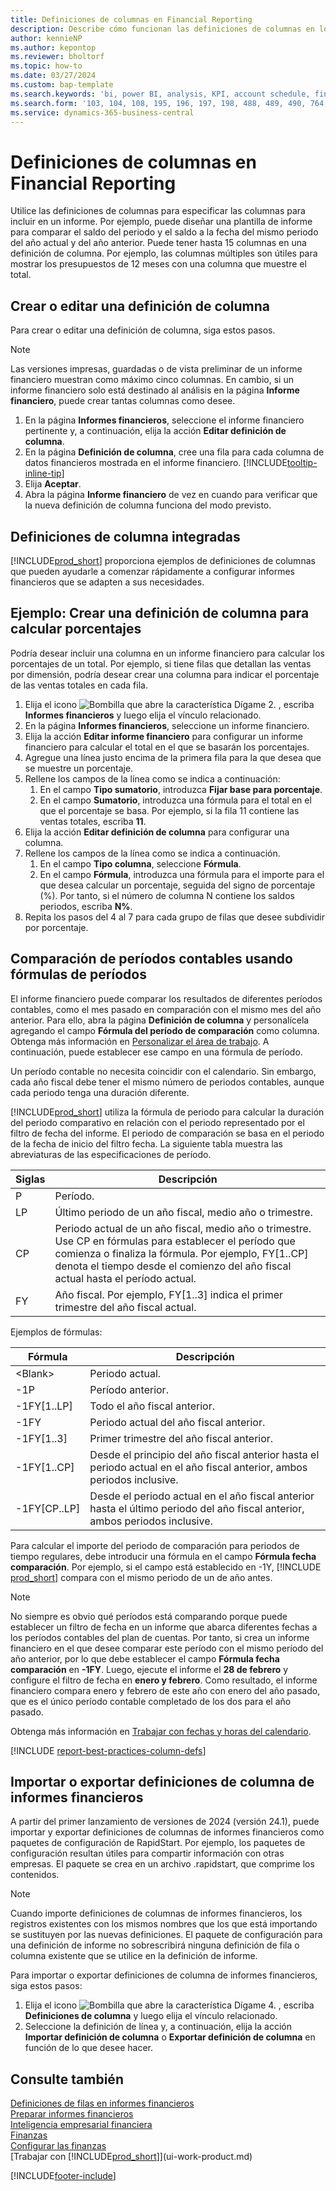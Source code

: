 ```yaml
---
title: Definiciones de columnas en Financial Reporting
description: Describe cómo funcionan las definiciones de columnas en los informes financieros.
author: kennieNP
ms.author: kepontop
ms.reviewer: bholtorf
ms.topic: how-to
ms.date: 03/27/2024
ms.custom: bap-template
ms.search.keywords: 'bi, power BI, analysis, KPI, account schedule, financial report'
ms.search.form: '103, 104, 108, 195, 196, 197, 198, 488, 489, 490, 764, 765, 766'
ms.service: dynamics-365-business-central
---
```


# <a name="column-definitions-in-financial-reporting"></a>Definiciones de columnas en Financial Reporting

Utilice las definiciones de columnas para especificar las columnas para incluir en un informe. Por ejemplo, puede diseñar una plantilla de informe para comparar el saldo del periodo y el saldo a la fecha del mismo periodo del año actual y del año anterior. Puede tener hasta 15 columnas en una definición de columna. Por ejemplo, las columnas múltiples son útiles para mostrar los presupuestos de 12 meses con una columna que muestre el total.

## <a name="create-or-edit-a-column-definition"></a>Crear o editar una definición de columna

Para crear o editar una definición de columna, siga estos pasos.

> [!NOTE]
> Las versiones impresas, guardadas o de vista preliminar de un informe financiero muestran como máximo cinco columnas. En cambio, si un informe financiero solo está destinado al análisis en la página **Informe financiero**, puede crear tantas columnas como desee.

1. En la página **Informes financieros**, seleccione el informe financiero pertinente y, a continuación, elija la acción **Editar definición de columna**.
1. En la página **Definición de columna**, cree una fila para cada columna de datos financieros mostrada en el informe financiero. [!INCLUDE[tooltip-inline-tip](includes/tooltip-inline-tip_md.md)]
1. Elija **Aceptar**.
1. Abra la página **Informe financiero** de vez en cuando para verificar que la nueva definición de columna funciona del modo previsto.

## <a name="built-in-column-definitions"></a>Definiciones de columna integradas

[!INCLUDE[prod_short](includes/prod_short.md)] proporciona ejemplos de definiciones de columnas que pueden ayudarle a comenzar rápidamente a configurar informes financieros que se adapten a sus necesidades.

<!-- update this when we release the new templates in 24.1
| Column definition code | Description | How to use this column definition | 
| ------------------- | ----------- | ------------------------------ | 
| TBA 1 | TBA 1 | TBA 1 |
| TBA 2 | TBA 2 | TBA 2 |
| TBA 3 | TBA 3 | TBA 3 |
| TBA 4 | TBA 4 | TBA 4 |
-->

## <a name="example-create-a-column-definition-to-calculate-percentages"></a>Ejemplo: Crear una definición de columna para calcular porcentajes

Podría desear incluir una columna en un informe financiero para calcular los porcentajes de un total. Por ejemplo, si tiene filas que detallan las ventas por dimensión, podría desear crear una columna para indicar el porcentaje de las ventas totales en cada fila.

1. Elija el icono ![Bombilla que abre la característica Dígame 2.](media/ui-search/search_small.png "Dígame qué desea hacer") , escriba **Informes financieros** y luego elija el vínculo relacionado.
1. En la página **Informes financieros**, seleccione un informe financiero.  
1. Elija la acción **Editar informe financiero** para configurar un informe financiero para calcular el total en el que se basarán los porcentajes.  
1. Agregue una línea justo encima de la primera fila para la que desea que se muestre un porcentaje.  
1. Rellene los campos de la línea como se indica a continuación: 
    1. En el campo **Tipo sumatorio**, introduzca **Fijar base para porcentaje**. 
    1. En el campo **Sumatorio**, introduzca una fórmula para el total en el que el porcentaje se basa. Por ejemplo, si la fila 11 contiene las ventas totales, escriba **11**.  
1. Elija la acción **Editar definición de columna** para configurar una columna.  
1. Rellene los campos de la línea como se indica a continuación. 
    1. En el campo **Tipo columna**, seleccione **Fórmula**. 
    1. En el campo **Fórmula**, introduzca una fórmula para el importe para el que desea calcular un porcentaje, seguida del signo de porcentaje (%). Por tanto, si el número de columna N contiene los saldos periodos, escriba **N%**.  
1. Repita los pasos del 4 al 7 para cada grupo de filas que desee subdividir por porcentaje.

## <a name="comparing-accounting-periods-using-period-formulas"></a>Comparación de períodos contables usando fórmulas de períodos

El informe financiero puede comparar los resultados de diferentes períodos contables, como el mes pasado en comparación con el mismo mes del año anterior. Para ello, abra la página **Definición de columna** y personalícela agregando el campo **Fórmula del período de comparación** como columna. Obtenga más información en [Personalizar el área de trabajo](ui-personalization-user.md). A continuación, puede establecer ese campo en una fórmula de período.  

Un período contable no necesita coincidir con el calendario. Sin embargo, cada año fiscal debe tener el mismo número de periodos contables, aunque cada periodo tenga una duración diferente.  

[!INCLUDE[prod_short](includes/prod_short.md)] utiliza la fórmula de periodo para calcular la duración del periodo comparativo en relación con el periodo representado por el filtro de fecha del informe. El periodo de comparación se basa en el periodo de la fecha de inicio del filtro fecha. La siguiente tabla muestra las abreviaturas de las especificaciones de período.

| Siglas | Descripción                                                                           |
| ------------ | ------------------------------------------------------------------------------------- |
| P            | Período.                                                                                |
| LP           | Último periodo de un año fiscal, medio año o trimestre.                                   |
| CP           | Periodo actual de un año fiscal, medio año o trimestre. Use CP en fórmulas para establecer el período que comienza o finaliza la fórmula. Por ejemplo, FY\[1..CP\] denota el tiempo desde el comienzo del año fiscal actual hasta el período actual.|
| FY           | Año fiscal. Por ejemplo, FY\[1..3\] indica el primer trimestre del año fiscal actual. |

Ejemplos de fórmulas:

| Fórmula | Descripción |
|-----|-----|
| \<Blank\>       | Periodo actual. |
| \-1P            | Período anterior.            |
| \-1FY\[1..LP\]  | Todo el año fiscal anterior.                  |
| \-1FY           | Periodo actual del año fiscal anterior.       |
| \-1FY\[1..3\]   | Primer trimestre del año fiscal anterior.        |
| \-1FY\[1..CP\]  | Desde el principio del año fiscal anterior hasta el periodo actual en el año fiscal anterior, ambos periodos inclusive. |
| \-1FY\[CP..LP\] | Desde el periodo actual en el año fiscal anterior hasta el último periodo del año fiscal anterior, ambos periodos inclusive.   |

Para calcular el importe del periodo de comparación para periodos de tiempo regulares, debe introducir una fórmula en el campo **Fórmula fecha comparación**. Por ejemplo, si el campo está establecido en -1Y, [!INCLUDE [prod_short](includes/prod_short.md)] compara con el mismo periodo de un de año antes.

> [!NOTE]
> No siempre es obvio qué períodos está comparando porque puede establecer un filtro de fecha en un informe que abarca diferentes fechas a los períodos contables del plan de cuentas. Por tanto, si crea un informe financiero en el que desee comparar este período con el mismo período del año anterior, por lo que debe establecer el campo **Fórmula fecha comparación** en **-1FY**. Luego, ejecute el informe el **28 de febrero** y configure el filtro de fecha en **enero y febrero**. Como resultado, el informe financiero compara enero y febrero de este año con enero del año pasado, que es el único período contable completado de los dos para el año pasado.  

Obtenga más información en [Trabajar con fechas y horas del calendario](ui-enter-date-ranges.md).

[!INCLUDE [report-best-practices-column-defs](includes/report-best-practices-column-defs.md)]

## <a name="import-or-export-financial-report-column-definitions"></a>Importar o exportar definiciones de columna de informes financieros

A partir del primer lanzamiento de versiones de 2024 (versión 24.1), puede importar y exportar definiciones de columnas de informes financieros como paquetes de configuración de RapidStart. Por ejemplo, los paquetes de configuración resultan útiles para compartir información con otras empresas. El paquete se crea en un archivo .rapidstart, que comprime los contenidos.

> [!NOTE]
> Cuando importe definiciones de columnas de informes financieros, los registros existentes con los mismos nombres que los que está importando se sustituyen por las nuevas definiciones. El paquete de configuración para una definición de informe no sobrescribirá ninguna definición de fila o columna existente que se utilice en la definición de informe.

Para importar o exportar definiciones de columna de informes financieros, siga estos pasos:

1. Elija el icono ![Bombilla que abre la característica Dígame 4.](media/ui-search/search_small.png "Dígame qué desea hacer") , escriba **Definiciones de columna** y luego elija el vínculo relacionado.
1. Seleccione la definición de línea y, a continuación, elija la acción **Importar definición de columna** o **Exportar definición de columna** en función de lo que desee hacer.

## <a name="see-also"></a>Consulte también

[Definiciones de filas en informes financieros](bi-row-definitions.md)  
[Preparar informes financieros](bi-how-work-account-schedule.md)  
[Inteligencia empresarial financiera](bi.md)  
[Finanzas](finance.md)  
[Configurar las finanzas](finance-setup-finance.md)  
[Trabajar con [!INCLUDE[prod_short](includes/prod_short.md)]](ui-work-product.md)  

[!INCLUDE[footer-include](includes/footer-banner.md)]

